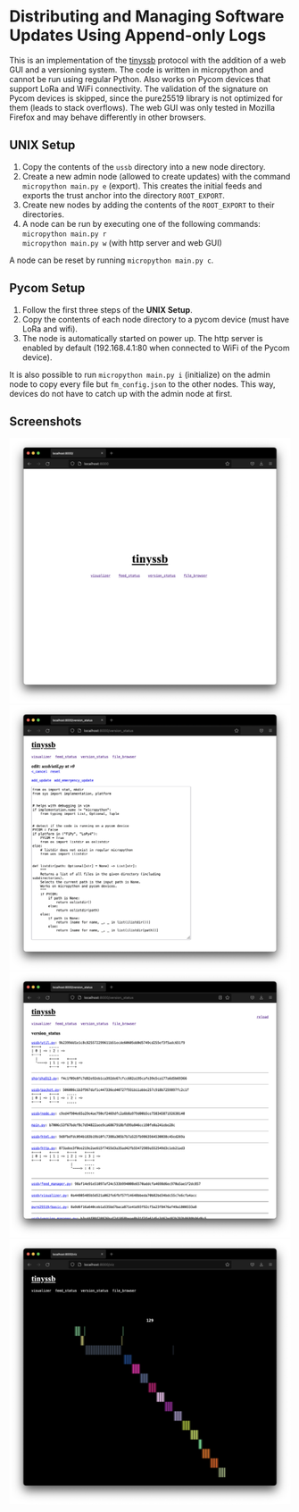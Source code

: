 # Distributing and Managing Software Updates Using Append-only Logs
This is an implementation of the [tinyssb](https://github.com/tschudin/tinyssb)
protocol with the addition of a web GUI and a versioning system. The code is
written in micropython and cannot be run using regular Python. Also works on
Pycom devices that support LoRa and WiFi connectivity. The validation of the
signature on Pycom devices is skipped, since the pure25519 library is not
optimized for them (leads to stack overflows). The web GUI was only tested in
Mozilla Firefox and may behave differently in other browsers.

## UNIX Setup
1. Copy the contents of the `ussb` directory into a new node directory.
2. Create a new admin node (allowed to create updates) with the command
`micropython main.py e` (export). This creates the initial feeds and exports
the trust anchor into the directory `ROOT_EXPORT`.
3. Create new nodes by adding the contents of the `ROOT_EXPORT` to their directories.
4. A node can be run by executing one of the following commands:  
`micropython main.py r`  
`micropython main.py w` (with http server and web GUI)

A node can be reset by running `micropython main.py c`.

## Pycom Setup
1. Follow the first three steps of the **UNIX Setup**.
2. Copy the contents of each node directory to a pycom device (must have LoRa and wifi).
3. The node is automatically started on power up. The http server is enabled by default
(192.168.4.1:80 when connected to WiFi of the Pycom device).

It is also possible to run `micropython main.py i` (initialize) on the admin node
to copy every file but `fm_config.json` to the other nodes. This way, devices
do not have to catch up with the admin node at first.

## Screenshots
![index](screenshots/index.png)
![editor](screenshots/editor.png)
![versions](screenshots/versions.png)
![visualizer](screenshots/visualizer.png)

